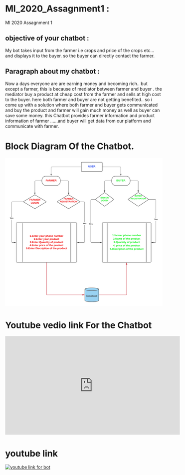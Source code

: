 # Ml_2020_Assagnment1 :
Ml 2020 Assagnment 1


## objective of your chatbot :
My bot takes input from the farmer i.e crops and price of the crops etc... 
and displays it to the buyer.
so the buyer can directly contact the farmer.


## Paragraph about my chatbot : 
Now a days everyone are are earning money and becoming rich..
but except a farmer, 
this is because of mediator between farmer and buyer .
the mediator buy a product at cheap cost from the farmer and sells at high cost to the buyer. here both farmer and buyer are not getting benefited..
        so i come up with a solution where both farmer and buyer gets communicated and buy the product and farmer will gain much money as well as buyer can save some money.
this Chatbot provides farmer information and product information of farmer ......and buyer will get data from our platform and communicate with farmer.


# Block Diagram Of the Chatbot.
![chatbot.png](https://raw.githubusercontent.com/kalesha-shaik/Ml_2020_Assagnment1/main/chatbot.png)


# Youtube vedio link For the Chatbot
<iframe width="560" height="315" src="https://www.youtube.com/embed/qntJKH8P0Y0" frameborder="0" allow="accelerometer; autoplay; clipboard-write; encrypted-media; gyroscope; picture-in-picture" allowfullscreen></iframe>


# youtube link
[![youtube link for bot](https://img.youtube.com/vi/qntJKH8P0Y0/0.jpg)](https://www.youtube.com/watch?v=qntJKH8P0Y0)
